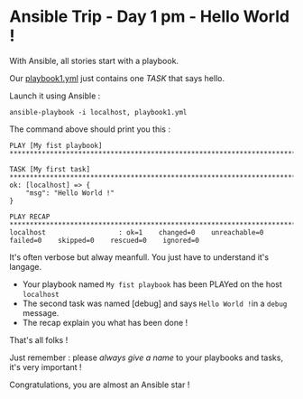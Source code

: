 # Ansible Trip - Day 1 pm - Hello World !

With Ansible, all stories start with a playbook.

Our [playbook1.yml](playbook1.yml) just contains one *TASK* that says hello.

Launch it using Ansible :

```
ansible-playbook -i localhost, playbook1.yml
```

The command above should print you this :

```
PLAY [My fist playbook] *******************************************************************************************************************

TASK [My first task] **********************************************************************************************************************
ok: [localhost] => {
    "msg": "Hello World !"
}

PLAY RECAP ********************************************************************************************************************************
localhost                  : ok=1    changed=0    unreachable=0    failed=0    skipped=0    rescued=0    ignored=0
```

It's often verbose but alway meanfull. You just have to understand it's langage.

* Your playbook named `My fist playbook` has been PLAYed on the host `localhost`
* The second task was named [debug] and says `Hello World !`in a `debug` message.
* The recap explain you what has been done !

That's all folks !

Just remember : please *always give a name* to your playbooks and tasks, it's very important !

Congratulations, you are almost an Ansible star !
